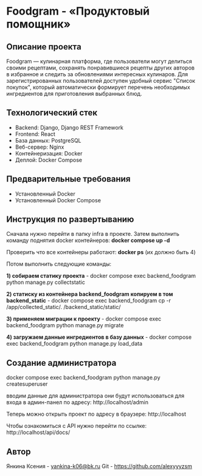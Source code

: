 # Foodgram - «Продуктовый помощник»

## Описание проекта
Foodgram — кулинарная платформа, где пользователи могут делиться своими рецептами, сохранять понравившиеся рецепты других авторов в избранное и следить за обновлениями интересных кулинаров. Для зарегистрированных пользователей доступен удобный сервис "Список покупок", который автоматически формирует перечень необходимых ингредиентов для приготовления выбранных блюд.

## Технологический стек
- Backend: Django, Django REST Framework
- Frontend: React
- База данных: PostgreSQL
- Веб-сервер: Nginx
- Контейнеризация: Docker
- Деплой: Docker Compose

## Предварительные требования
- Установленный Docker
- Установленный Docker Compose

## Инструкция по развертыванию
Сначала нужно перейти в папку infra в проекте. Затем выполнить команду поднятия docker контейнеров:
**docker compose up -d**

Проверить что все контейнеры работают:
**docker ps** (их должно быть 4)

Потом выполнить следующие команды:

**1) собираем статику проекта** -
   docker compose exec backend_foodgram python manage.py collectstatic
   
**2) статиcку из контейнера backend_foodgram копируем в том backend_static** -
   docker compose exec backend_foodgram cp -r /app/collected_static/. /backend_static/static/

**3) применяем миграции к проекту** -
   docker compose exec backend_foodgram python manage.py migrate

**4) загружаем данные ингредиентов в базу данных** -
   docker compose exec backend_foodgram python manage.py load_data

## Cоздание администратора
docker compose exec backend_foodgram python manage.py createsuperuser

вводим данные для администратора они будут использоваться для входа в админ-панел  по адресу:
http://localhost/admin

Теперь можно открыть проект по адресу в браузере:
http://localhost

Чтобы ознакомиться с API нужно перейти по ссылке:
http://localhost/api/docs/

## Автор
Янкина Ксения - yankina-k06@bk.ru
Git - https://github.com/alexyyyzsm
